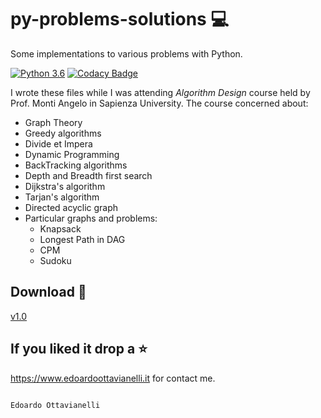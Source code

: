 # py-problems-solutions :computer:

Some implementations to various problems with Python.

[![Python 3.6](https://img.shields.io/badge/python-3.6-blue.svg)](https://www.python.org/downloads/release/python-360/)
[![Codacy Badge](https://api.codacy.com/project/badge/Grade/ae6b619b4e864b0d8db369535a0aa650)](https://www.codacy.com/manual/edoardottt/py-problems-solutions?utm_source=github.com&amp;utm_medium=referral&amp;utm_content=edoardottt/py-problems-solutions&amp;utm_campaign=Badge_Grade)

I wrote these files while I was attending *Algorithm Design* course held by Prof. Monti Angelo in Sapienza University.
The course concerned about:

  - Graph Theory
  - Greedy algorithms
  - Divide et Impera
  - Dynamic Programming
  - BackTracking algorithms
  - Depth and Breadth first search
  - Dijkstra's algorithm
  - Tarjan's algorithm
  - Directed acyclic graph
  - Particular graphs and problems:
       - Knapsack
       - Longest Path in DAG
       - CPM
       - Sudoku


Download :satellite:
-------

[v1.0](https://github.com/edoardottt/py-problems-solutions/releases/tag/v1.0)


If you liked it drop a :star:
-------

https://www.edoardoottavianelli.it for contact me.


                                                                     Edoardo Ottavianelli
